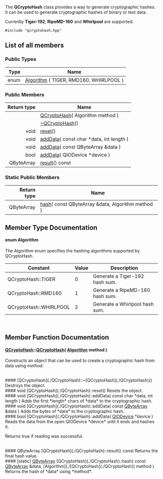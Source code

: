 The **QCryptoHash** class provides a way to generate cryptographic hashes. 
It can be used to generate cryptographic hashes of binary or text data.

 Currently **Tiger-192**, **RipeMD-160** and **Whirlpool** are supported. 

~~~~{.cpp}
#include "qcryptohash.hpp"
~~~~

## List of all members

### Public Types
| Type | Name |
|-----:|------|
| enum | [Algorithm](#enum-algorithm) { TIGER, RMD160, WHIRLPOOL } |

### Public Members
| Return type | Name     |
|------------:|----------|
|  | [QCryptoHash](#qcryptohashqcryptohash-algorithm-method-)( Algorithm method ) |
|  | [~QCryptoHash](#qcryptohashqcryptohash)() |
| void | [reset](#void-qcryptohashreset)() |
| void | [addData](#void-qcryptohashadddata-const-char-data-int-length-)( const char *data, int length ) |
| void | [addData](#void-qcryptohashadddata-const-qbytearray-data-)( const QByteArray &data ) |
| bool | [addData](#bool-qcryptohashadddata-qiodevice-device-)( QIODevice *device ) |
| QByteArray | [result](#qbytearray-qcryptohashresult-const)() const  |

### Static Public Members
| Return type | Name     |
|------------:|----------|
| QByteArray | [hash](#static-qbytearray-qcryptohashhash-const-qbytearray-data-algorithm-method-)( const QByteArray &data, Algorithm method ) |


## Member Type Documentation

#### enum Algorithm

The Algorithm enum specifies the hashing algorithms supported by QCryptoHash.

| Constant | Value | Description |
|----------|-------|-------------|
| QCryptoHash::TIGER | 0 | Generate a Tiger-192 hash sum. |
| QCryptoHash::RMD160 | 1 | Generate a RipeMD-160 hash sum. |
| QCryptoHash::WHIRLPOOL | 2 | Generate a Whirlpool hash sum. |

<br/>

## Member Function Documentation

####  [QCryptoHash](./QCryptoHash)::[QCryptoHash](./QCryptoHash)( [Algorithm](./[QCryptoHash](./QCryptoHash)) method )
Constructs an object that can be used to create a cryptographic hash from data using *method*.

<br/>
####  [QCryptoHash](./QCryptoHash)::~[QCryptoHash](./QCryptoHash)()
Destroys the object.

<br/>
#### void [QCryptoHash](./QCryptoHash)::reset()
Resets the object.

<br/>
#### void [QCryptoHash](./QCryptoHash)::addData( const char *data, int length )
Adds the first *length* chars of *data* to the cryptographic hash.

<br/>
#### void [QCryptoHash](./QCryptoHash)::addData( const <a href="https://doc.qt.io/qt-5/qbytearray.html" target="_blank">QByteArray</a> &data )
Adds the bytes of *data* to the cryptographic hash.

<br/>
#### bool [QCryptoHash](./QCryptoHash)::addData( <a href="https://doc.qt.io/qt-5/qiodevice.html" target="_blank">QIODevice</a> *device )
Reads the data from the open QIODevice *device* until it ends and hashes it.

Returns true if reading was successful. 

<br/>
#### QByteArray [QCryptoHash](./QCryptoHash)::result() const 
Returns the final hash value. 

<br/>
#### [static] <a href="https://doc.qt.io/qt-5/qbytearray.html" target="_blank">QByteArray</a> [QCryptoHash](./QCryptoHash)::hash( const <a href="https://doc.qt.io/qt-5/qbytearray.html" target="_blank">QByteArray</a> &data, [Algorithm](./[QCryptoHash](./QCryptoHash)) method )
Returns the hash of *data* using *method*. 

<br/>
